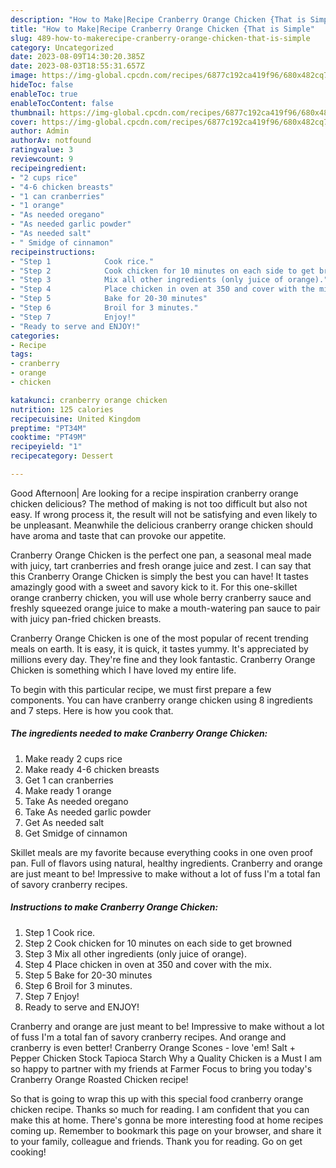 ```yaml
---
description: "How to Make|Recipe Cranberry Orange Chicken {That is Simple"
title: "How to Make|Recipe Cranberry Orange Chicken {That is Simple"
slug: 489-how-to-makerecipe-cranberry-orange-chicken-that-is-simple
category: Uncategorized
date: 2023-08-09T14:30:20.385Z
date: 2023-08-03T18:55:31.657Z
image: https://img-global.cpcdn.com/recipes/6877c192ca419f96/680x482cq70/cranberry-orange-chicken-recipe-main-photo.jpg
hideToc: false
enableToc: true
enableTocContent: false
thumbnail: https://img-global.cpcdn.com/recipes/6877c192ca419f96/680x482cq70/cranberry-orange-chicken-recipe-main-photo.jpg
cover: https://img-global.cpcdn.com/recipes/6877c192ca419f96/680x482cq70/cranberry-orange-chicken-recipe-main-photo.jpg
author: Admin
authorAv: notfound
ratingvalue: 3
reviewcount: 9
recipeingredient:
- "2 cups rice"
- "4-6 chicken breasts"
- "1 can cranberries"
- "1 orange"
- "As needed oregano"
- "As needed garlic powder"
- "As needed salt"
- " Smidge of cinnamon"
recipeinstructions:
- "Step 1            Cook rice."
- "Step 2            Cook chicken for 10 minutes on each side to get browned"
- "Step 3            Mix all other ingredients (only juice of orange)."
- "Step 4            Place chicken in oven at 350 and cover with the mix."
- "Step 5            Bake for 20-30 minutes"
- "Step 6            Broil for 3 minutes."
- "Step 7            Enjoy!"
- "Ready to serve and ENJOY!"
categories:
- Recipe
tags:
- cranberry
- orange
- chicken

katakunci: cranberry orange chicken 
nutrition: 125 calories
recipecuisine: United Kingdom
preptime: "PT34M"
cooktime: "PT49M"
recipeyield: "1"
recipecategory: Dessert

---
```



Good Afternoon| Are looking for a recipe inspiration cranberry orange chicken delicious? The method of making is not too difficult but also not easy. If wrong process it, the result will not be satisfying and even likely to be unpleasant. Meanwhile the delicious cranberry orange chicken should have aroma and taste that can provoke our appetite.





Cranberry Orange Chicken is the perfect one pan, a seasonal meal made with juicy, tart cranberries and fresh orange juice and zest. I can say that this Cranberry Orange Chicken is simply the best you can have! It tastes amazingly good with a sweet and savory kick to it. For this one-skillet orange cranberry chicken, you will use whole berry cranberry sauce and freshly squeezed orange juice to make a mouth-watering pan sauce to pair with juicy pan-fried chicken breasts.

Cranberry Orange Chicken is one of the most popular of recent trending meals on earth. It is easy, it is quick, it tastes yummy. It's appreciated by millions every day. They're fine and they look fantastic. Cranberry Orange Chicken is something which I have loved my entire life.


To begin with this particular recipe, we must first prepare a few components. You can have cranberry orange chicken using 8 ingredients and 7 steps. Here is how you cook that.

<!--inarticleads1-->

##### The ingredients needed to make Cranberry Orange Chicken:

1. Make ready 2 cups rice
1. Make ready 4-6 chicken breasts
1. Get 1 can cranberries
1. Make ready 1 orange
1. Take As needed oregano
1. Take As needed garlic powder
1. Get As needed salt
1. Get  Smidge of cinnamon


Skillet meals are my favorite because everything cooks in one oven proof pan. Full of flavors using natural, healthy ingredients. Cranberry and orange are just meant to be! Impressive to make without a lot of fuss I&#39;m a total fan of savory cranberry recipes. 

<!--inarticleads2-->

##### Instructions to make Cranberry Orange Chicken:

1. Step 1            Cook rice.
1. Step 2            Cook chicken for 10 minutes on each side to get browned
1. Step 3            Mix all other ingredients (only juice of orange).
1. Step 4            Place chicken in oven at 350 and cover with the mix.
1. Step 5            Bake for 20-30 minutes
1. Step 6            Broil for 3 minutes.
1. Step 7            Enjoy!
1. Ready to serve and ENJOY!

Cranberry and orange are just meant to be! Impressive to make without a lot of fuss I&#39;m a total fan of savory cranberry recipes. And orange and cranberry is even better! Cranberry Orange Scones - love &#39;em! Salt + Pepper Chicken Stock Tapioca Starch Why a Quality Chicken is a Must I am so happy to partner with my friends at Farmer Focus to bring you today&#39;s Cranberry Orange Roasted Chicken recipe! 

So that is going to wrap this up with this special food cranberry orange chicken recipe. Thanks so much for reading. I am confident that you can make this at home. There's gonna be more interesting food at home recipes coming up. Remember to bookmark this page on your browser, and share it to your family, colleague and friends. Thank you for reading. Go on get cooking!
